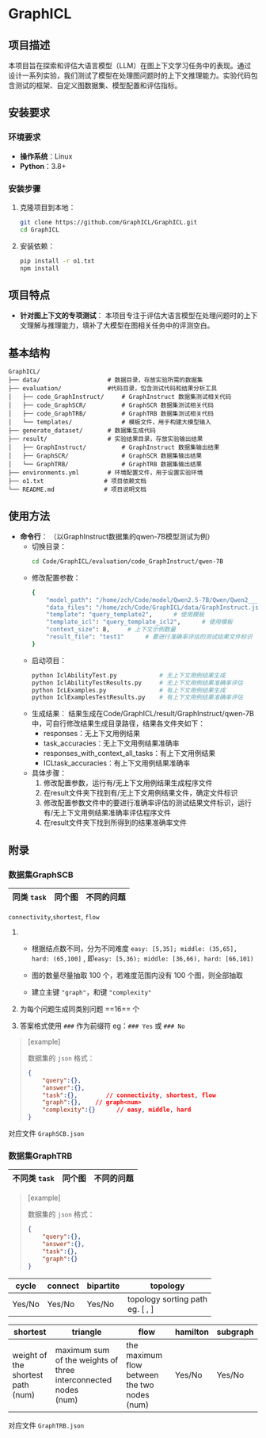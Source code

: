 # GraphICL

## 项目描述

本项目旨在探索和评估大语言模型（LLM）在图上下文学习任务中的表现。通过设计一系列实验，我们测试了模型在处理图问题时的上下文推理能力。实验代码包含测试的框架、自定义图数据集、模型配置和评估指标。

## 安装要求

### 环境要求

- **操作系统**：Linux
- **Python**：3.8+

### 安装步骤

1. 克隆项目到本地：
    ```bash
    git clone https://github.com/GraphICL/GraphICL.git
    cd GraphICL
    ```

2. 安装依赖：
    ```bash
    pip install -r o1.txt
    npm install
    ```

## 项目特点

- **针对图上下文的专项测试**：
本项目专注于评估大语言模型在处理问题时的上下文理解与推理能力，填补了大模型在图相关任务中的评测空白。


## 基本结构
    GraphICL/
    ├── data/                   # 数据目录，存放实验所需的数据集
    ├── evaluation/             #代码目录，包含测试代码和结果分析工具
    │   ├── code_GraphInstruct/     # GraphInstruct 数据集测试相关代码
    │   ├── code_GraphSCR/          # GraphSCR 数据集测试相关代码
    │   ├── code_GraphTRB/          # GraphTRB 数据集测试相关代码
    │   └── templates/              # 模板文件，用于构建大模型输入
    ├── generate_dataset/       # 数据集生成代码
    ├── result/                 # 实验结果目录，存放实验输出结果
    │   ├── GraphInstruct/          # GraphInstruct 数据集输出结果
    │   ├── GraphSCR/               # GraphSCR 数据集输出结果
    │   └── GraphTRB/               # GraphTRB 数据集输出结果
    ├── environments.yml        # 环境配置文件，用于设置实验环境
    ├── o1.txt                 # 项目依赖文档
    └── README.md              # 项目说明文档

## 使用方法

- **命令行**：
    （以GraphInstruct数据集的qwen-7B模型测试为例）
    - 切换目录：
        ```bash
        cd Code/GraphICL/evaluation/code_GraphInstruct/qwen-7B
        ```
    - 修改配置参数：
        ```bash
        {
            "model_path": "/home/zch/Code/model/Qwen2.5-7B/Qwen/Qwen2___5-7B-Instruct",     # 模型路径
            "data_files": "/home/zch/Code/GraphICL/data/GraphInstruct.json",        # 数据集路径
            "template": "query_template2",      # 使用模板
            "template_icl": "query_template_icl2",      # 使用模板
            "context_size": 8,     # 上下文示例数量
            "result_file": "test1"      # 要进行准确率评估的测试结果文件标识
        }
        ```
    - 启动项目：
        ```bash
        python IclAbilityTest.py            # 无上下文用例结果生成
        python IclAbilityTestResults.py     # 无上下文用例结果准确率评估
        python IcLExamples.py               # 有上下文用例结果生成
        python IclExamplesTestResults.py    # 有上下文用例结果准确率评估
        ```
    - 生成结果：
        结果生成在Code/GraphICL/result/GraphInstruct/qwen-7B中，可自行修改结果生成目录路径，结果各文件夹如下：
        - responses：无上下文用例结果
        - task_accuracies：无上下文用例结果准确率
        - responses_with_context_all_tasks：有上下文用例结果
        - ICLtask_accuracies：有上下文用例结果准确率
    - 具体步骤：
        1. 修改配置参数，运行有/无上下文用例结果生成程序文件
        2. 在result文件夹下找到有/无上下文用例结果文件，确定文件标识
        3. 修改配置参数文件中的要进行准确率评估的测试结果文件标识，运行有/无上下文用例结果准确率评估程序文件
        4. 在result文件夹下找到所得到的结果准确率文件

## 附录

### 数据集GraphSCB

| 同类 `task` | 同个图 | 不同的问题 |
| ----------- | ------ | ---------- |


 `connectivity`,`shortest`, `flow` 
1. - 根据结点数不同，分为不同难度
     `easy: [5,35]; middle: (35,65], hard: (65,100]` ,
     即`easy: [5,36); middle: [36,66), hard: [66,101)` 
   - 图的数量尽量抽取 100 个，若难度范围内没有 100 个图，则全部抽取
   
   - 建立主键 `"graph"`，和键 `"complexity"`
   
2. 为每个问题生成同类别问题 ==16== 个


3. 答案格式使用 `###` 作为前缀符
   eg：`### Yes` 或 `### No`

> [example]
>
> 数据集的 `json` 格式：
>
> ```json
> {
>     "query":{},
>     "answer":{},
>     "task":{},		// connectivity, shortest, flow
>     "graph":{},    // graph<num>
>     "complexity":{}      // easy, middle, hard   
> }
> ```
>

对应文件 `GraphSCB.json`

### 数据集GraphTRB

| 不同类 `task` | 同个图 | 不同的问题 |
| ------------- | ------ | ---------- |


> [example]
>
> 数据集的 `json` 格式：
>
> ```json
> {
>     "query":{},
>     "answer":{},
>     "task":{},
>     "graph":{}
> }
> ```

| cycle  | connect | bipartite | topology                             |
| ------ | ------- | --------- | ------------------------------------ |
| Yes/No | Yes/No  | Yes/No    | topology sorting path<br />eg. [ , ] |

| shortest                               | triangle                                                     | flow                                              | hamilton | subgraph |
| -------------------------------------- | ------------------------------------------------------------ | ------------------------------------------------- | -------- | -------- |
| weight of the shortest path<br />(num) | maximum sum of the weights of three interconnected nodes<br />(num) | the maximum flow between the two nodes<br />(num) | Yes/No   | Yes/No   |

对应文件 `GraphTRB.json`
